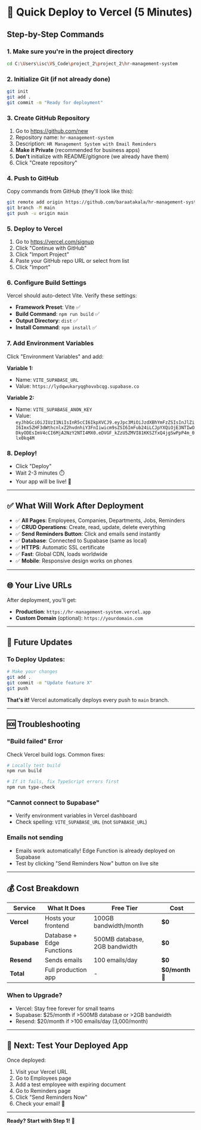 # 🚀 Quick Deploy to Vercel (5 Minutes)

## Step-by-Step Commands

### 1. Make sure you're in the project directory
```bash
cd C:\Users\isc\VS_Code\project_2\project_2\hr-management-system
```

### 2. Initialize Git (if not already done)
```bash
git init
git add .
git commit -m "Ready for deployment"
```

### 3. Create GitHub Repository
1. Go to https://github.com/new
2. Repository name: `hr-management-system`
3. Description: `HR Management System with Email Reminders`
4. **Make it Private** (recommended for business apps)
5. **Don't** initialize with README/gitignore (we already have them)
6. Click "Create repository"

### 4. Push to GitHub
Copy commands from GitHub (they'll look like this):
```bash
git remote add origin https://github.com/baraatakala/hr-management-system.git
git branch -M main
git push -u origin main
```

### 5. Deploy to Vercel
1. Go to https://vercel.com/signup
2. Click "Continue with GitHub"
3. Click "Import Project"
4. Paste your GitHub repo URL or select from list
5. Click "Import"

### 6. Configure Build Settings
Vercel should auto-detect Vite. Verify these settings:
- **Framework Preset**: Vite ✅
- **Build Command**: `npm run build` ✅
- **Output Directory**: `dist` ✅
- **Install Command**: `npm install` ✅

### 7. Add Environment Variables
Click "Environment Variables" and add:

**Variable 1:**
- Name: `VITE_SUPABASE_URL`
- Value: `https://lydqwukaryqghovxbcqg.supabase.co`

**Variable 2:**
- Name: `VITE_SUPABASE_ANON_KEY`
- Value: `eyJhbGciOiJIUzI1NiIsInR5cCI6IkpXVCJ9.eyJpc3MiOiJzdXBhYmFzZSIsInJlZiI6Imx5ZHF3dWthcnlxZ2hvdnhiY3FnIiwicm9sZSI6ImFub24iLCJpYXQiOjE3NTIwODkyODEsImV4cCI6MjA2NzY2NTI4MX0.eDVGF_kZzU5ZMVI81KKSZfxQ4jgSwPpP4m_0lx0kq4M`

### 8. Deploy!
- Click "Deploy"
- Wait 2-3 minutes ⏱️
- Your app will be live! 🎉

---

## ✅ What Will Work After Deployment

- ✅ **All Pages**: Employees, Companies, Departments, Jobs, Reminders
- ✅ **CRUD Operations**: Create, read, update, delete everything
- ✅ **Send Reminders Button**: Click and emails send instantly
- ✅ **Database**: Connected to Supabase (same as local)
- ✅ **HTTPS**: Automatic SSL certificate
- ✅ **Fast**: Global CDN, loads worldwide
- ✅ **Mobile**: Responsive design works on phones

---

## 🌐 Your Live URLs

After deployment, you'll get:
- **Production**: `https://hr-management-system.vercel.app`
- **Custom Domain** (optional): `https://yourdomain.com`

---

## 🔧 Future Updates

### To Deploy Updates:
```bash
# Make your changes
git add .
git commit -m "Update feature X"
git push
```

**That's it!** Vercel automatically deploys every push to `main` branch.

---

## 🆘 Troubleshooting

### "Build failed" Error
Check Vercel build logs. Common fixes:
```bash
# Locally test build
npm run build

# If it fails, fix TypeScript errors first
npm run type-check
```

### "Cannot connect to Supabase"
- Verify environment variables in Vercel dashboard
- Check spelling: `VITE_SUPABASE_URL` (not `SUPABASE_URL`)

### Emails not sending
- Emails work automatically! Edge Function is already deployed on Supabase
- Test by clicking "Send Reminders Now" button on live site

---

## 💰 Cost Breakdown

| Service | What It Does | Free Tier | Cost |
|---------|-------------|-----------|------|
| **Vercel** | Hosts your frontend | 100GB bandwidth/month | **$0** |
| **Supabase** | Database + Edge Functions | 500MB database, 2GB bandwidth | **$0** |
| **Resend** | Sends emails | 100 emails/day | **$0** |
| **Total** | Full production app | - | **$0/month** 🎉 |

### When to Upgrade?
- Vercel: Stay free forever for small teams
- Supabase: $25/month if >500MB database or >2GB bandwidth
- Resend: $20/month if >100 emails/day (3,000/month)

---

## 🎯 Next: Test Your Deployed App

Once deployed:
1. Visit your Vercel URL
2. Go to Employees page
3. Add a test employee with expiring document
4. Go to Reminders page
5. Click "Send Reminders Now"
6. Check your email! 📧

---

**Ready? Start with Step 1!** 🚀
